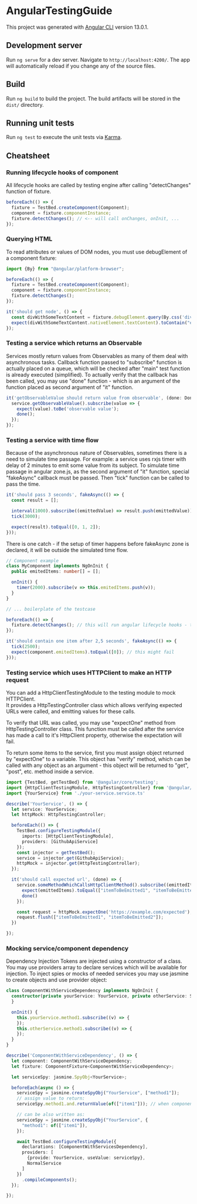 # AngularTestingGuide

This project was generated with [Angular CLI](https://github.com/angular/angular-cli) version 13.0.1.

## Development server

Run `ng serve` for a dev server. Navigate to `http://localhost:4200/`. The app will automatically reload if you change
any of the source files.

## Build

Run `ng build` to build the project. The build artifacts will be stored in the `dist/` directory.

## Running unit tests

Run `ng test` to execute the unit tests via [Karma](https://karma-runner.github.io).

## Cheatsheet

### Running lifecycle hooks of component
All lifecycle hooks are called by testing engine after calling "detectChanges" function of fixture.

```typescript
beforeEach(() => {
  fixture = TestBed.createComponent(Component);
  component = fixture.componentInstance;
  fixture.detectChanges(); // <-- will call onChanges, onInit, ...
});
```

### Querying HTML 
To read attributes or values of DOM nodes, you must use debugElement of a component fixture:

```typescript
import {By} from "@angular/platform-browser";

beforeEach(() => {
  fixture = TestBed.createComponent(Component);
  component = fixture.componentInstance;
  fixture.detectChanges();
});

it('should get node', () => {
  const divWithSomeTextContent = fixture.debugElement.query(By.css('div.some-class'));
  expect(divWithSomeTextContent.nativeElement.textContent).toContain("expected text");
});
```

### Testing a service which returns an Observable

Services mostly return values from Observables as many of them deal with asynchronous tasks. Callback function passed
to "subscribe" function is actually placed on a queue, which will be checked after "main" test function is already
executed (simplified). To actually verify that the callback has been called, you may use "done" function - which is an
argument of the function placed as second argument of "it" function.

```typescript
it('getObservableValue should return value from observable', (done: DoneFn) => {
  service.getObservableValue().subscribe(value => {
    expect(value).toBe('observable value');
    done();
  });
});
```

### Testing a service with time flow

Because of the asynchronous nature of Observables, sometimes there is a need to simulate time passage. For example: a
service uses rxjs timer with delay of 2 minutes to emit some value from its subject. To simulate time passage in angular
zone.js, as the second argument of "it" function, special "fakeAsync" callback must be passed. Then "tick" function can
be called to pass the time.

```typescript
it('should pass 3 seconds', fakeAsync(() => {
  const result = [];

  interval(1000).subscribe((emittedValue) => result.push(emittedValue));
  tick(3000);

  expect(result).toEqual([0, 1, 2]);
}));
```

There is one catch - if the setup of timer happens before fakeAsync zone is declared, it will be outside the simulated
time flow.

```typescript
// Component example
class MyComponent implements NgOnInit {
  public emitedItems: number[] = [];

  onInit() {
    timer(2000).subscribe(v => this.emitedItems.push(v));
  }
}

// ... boilerplate of the testcase

beforeEach(() => {
  fixture.detectChanges(); // this will run angular lifecycle hooks - timer will start right now
});

it('should contain one item after 2,5 seconds', fakeAsync(() => {
  tick(2500);
  expect(component.emitedItems).toEqual([0]); // this might fail
}));
```

### Testing service which uses HTTPClient to make an HTTP request

You can add a HttpClientTestingModule to the testing module to mock HTTPClient.  
It provides a HttpTestingController class which allows verifying expected URLs were called, and emitting values for
these calls.

To verify that URL was called, you may use "expectOne" method from HttpTestingController class. This function must be
called after the service has made a call to it's HttpClient property, otherwise the expectation will fail.

To return some items to the service, first you must assign object returned by "expectOne" to a variable. This object
has "verify" method, which can be called with any object as an argument - this object will be returned to "get", "post",
etc. method inside a service.

```typescript
import {TestBed, getTestBed} from '@angular/core/testing';
import {HttpClientTestingModule, HttpTestingController} from '@angular/common/http/testing';
import {YourService} from './your-service.service.ts'

describe('YourService', () => {
  let service: YourService;
  let httpMock: HttpTestingController;

  beforeEach(() => {
    TestBed.configureTestingModule({
      imports: [HttpClientTestingModule],
      providers: [GithubApiService]
    });
    const injector = getTestBed();
    service = injector.get(GithubApiService);
    httpMock = injector.get(HttpTestingController);
  });

  it('should call expected url', (done) => {
    service.someMethodWhichCallsHttpClientMethod().subscribe((emittedItems) => {
      expect(emittedItems).toEqual(["itemToBeEmitted1", "itemToBeEmitted2"]);
      done()
    });

    const request = httpMock.expectOne('https://example.com/expected');
    request.flush(["itemToBeEmitted1", "itemToBeEmitted2"]);
  })

});
```

### Mocking service/component dependency

Dependency Injection Tokens are injected using a constructor of a class. You may use providers array to declare services
which will be available for injection. To inject spies or mocks of needed services you may use jasmine to create objects
and use provider object:

```typescript
class ComponentWithServiceDependency implements NgOnInit {
  constructor(private yourService: YourService, private otherService: SomeService) {
  }

  onInit() {
    this.yourService.method1.subscribe((v) => {
    });
    this.otherService.method1.subscribe((v) => {
    });
  }
}

describe('ComponentWithServiceDependency', () => {
  let component: ComponentWithServiceDependency;
  let fixture: ComponentFixture<ComponentWithServiceDependency>;

  let serviceSpy: jasmine.SpyObj<YourService>;

  beforeEach(async () => {
    serviceSpy = jasmine.createSpyObj("YourService", ["method1"]);
    // assign value to return:
    serviceSpy.method1.and.returnValue(of(["item1"])); // when component subscribes to method1, it will recive array with item

    // can be also written as:
    serviceSpy = jasmine.createSpyObj("YourService", {
      "method1": of(["item1"]),
    });

    await TestBed.configureTestingModule({
      declarations: [ComponentWithServicesDependency],
      providers: [
        {provide: YourService, useValue: serviceSpy},
        NormalService
      ]
    })
      .compileComponents();
  });

});
```
